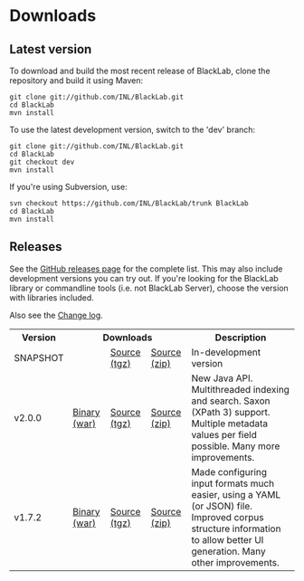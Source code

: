 # Downloads

## Latest version

To download and build the most recent release of BlackLab, clone the repository and build it using Maven:

	git clone git://github.com/INL/BlackLab.git
	cd BlackLab
	mvn install
	
To use the latest development version, switch to the 'dev' branch:

	git clone git://github.com/INL/BlackLab.git
	cd BlackLab
	git checkout dev
	mvn install
	
If you're using Subversion, use:

	svn checkout https://github.com/INL/BlackLab/trunk BlackLab
	cd BlackLab
	mvn install

## Releases

See the [GitHub releases page](https://github.com/INL/BlackLab/releases/) for the complete list. This may also include development versions you can try out. If you're looking for the BlackLab library or commandline tools (i.e. not BlackLab Server), choose the version with libraries included.

Also see the [Change log](changelog.html).

<table>
	<tbody>
		<tr>
			<th>Version</th>
			<th colspan='3'>Downloads</th>
			<th>Description</th>
		</tr>
		<tr>
			<td>SNAPSHOT</td>
			<td></td>
			<td><a href='https://github.com/INL/BlackLab/archive/master.tar.gz'>Source (tgz)</a></td>
			<td><a href='https://github.com/INL/BlackLab/archive/master.zip'>Source (zip)</a></td>
			<td>In-development version</td>
		</tr>
        <tr>
            <td>v2.0.0</td>
            <td><a href='https://github.com/INL/BlackLab/releases/download/v2.0.0/blacklab-server-2.0.0.war'>Binary (war)</a></td>
            <td><a href='https://github.com/INL/BlackLab/archive/v2.0.0.tar.gz'>Source (tgz)</a></td>
            <td><a href='https://github.com/INL/BlackLab/archive/v2.0.0.zip'>Source (zip)</a></td>
            <td>New Java API. Multithreaded indexing and search. Saxon (XPath 3) support. Multiple metadata values per field possible. Many more improvements.</td>
        </tr>
		<tr>
			<td>v1.7.2</td>
			<td><a href='https://github.com/INL/BlackLab/releases/download/v1.7.2/blacklab-server-1.7.2.war'>Binary (war)</a></td>
			<td><a href='https://github.com/INL/BlackLab/archive/v1.7.2.tar.gz'>Source (tgz)</a></td>
			<td><a href='https://github.com/INL/BlackLab/archive/v1.7.2.zip'>Source (zip)</a></td>
			<td>Made configuring input formats much easier, using a YAML (or JSON) file. Improved corpus structure information to allow better UI generation. Many other improvements.</td>
		</tr>
	</tbody>
</table>
